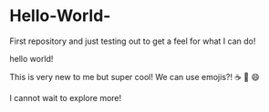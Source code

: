 Hello-World-
============

First repository and just testing out to get a feel for what I can do!

hello world!

This is very new to me but super cool! We can use emojis?! :coffee: :dog: :smile:

I cannot wait to explore more!
